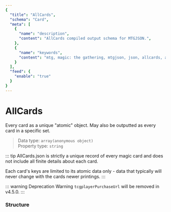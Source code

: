```yaml
---
{
  "title": "AllCards",
  "schema": "Card",
  "meta": [
    {
      "name": "description",
      "content": "AllCards compiled output schema for MTGJSON.",
    },
    {
      "name": "keywords",
      "content": "mtg, magic: the gathering, mtgjson, json, allcards, all cards",
    }
  ],
  "feed": {
    "enable": "true"
  }
}
---
```


# AllCards

Every card as a unique "atomic" object. May also be outputted as every card in a specific set.

> Data type: `array(anonymous object)`  
> Property type: `string`      

::: tip AllCards.json is strictly a unique record of every magic card and does not include all finite details about each card.

Each card's keys are limited to its atomic data only - data that typically will never change with the cards newer printings.
:::

::: warning Deprecation Warning
`tcgplayerPurchaseUrl` will be removed in v4.5.0.
:::

### Structure

<GenerateTable/>
